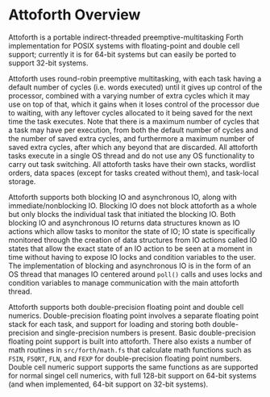 # Attoforth Overview

Attoforth is a portable indirect-threaded preemptive-multitasking Forth implementation for POSIX systems with floating-point and double cell support; currently it is for 64-bit systems but can easily be ported to support 32-bit systems.

Attoforth uses round-robin preemptive multitasking, with each task having a default number of cycles (i.e. words executed) until it gives up control of the processor, combined with a varying number of extra cycles which it may use on top of that, which it gains when it loses control of the processor due to waiting, with any leftover cycles allocated to it being saved for the next time the task executes. Note that there is a maximum number of cycles that a task may have per execution, from both the default number of cycles and the number of saved extra cycles, and furthermore a maximum number of saved extra cycles, after which any beyond that are discarded. All attoforth tasks execute in a single OS thread and do not use any OS functionality to carry out task switching. All attoforth tasks have their own stacks, wordlist orders, data spaces (except for tasks created without them), and task-local storage.

Attoforth supports both blocking IO and asynchronous IO, along with immediate/nonblocking IO. Blocking IO does not block attoforth as a whole but only blocks the individual task that initiated the blocking IO. Both blocking IO and asynchronous IO returns data structures known as IO actions which allow tasks to monitor the state of IO; IO state is specifically monitored through the creation of data structures from IO actions called IO states that allow the exact state of an IO action to be seen at a moment in time without having to expose IO locks and condition variables to the user. The implementation of blocking and asynchronous IO is in the form of an OS thread that manages IO centered around `poll()` calls and uses locks and condition variables to manage communication with the main attoforth thread.

Attoforth supports both double-precision floating point and double cell numerics. Double-precision floating point involves a separate floating point stack for each task, and support for loading and storing both double-precision and single-precision numbers is present. Basic double-precision floating point support is built into attoforth. There also exists a number of math routines in `src/forth/math.fs` that calculate math functions such as `FSIN`, `FSQRT`, `FLN`, and `FEXP` for double-precision floating point numbers. Double cell numeric support supports the same functions as are supported for normal singel cell numerics, with full 128-bit support on 64-bit systems (and when implemented, 64-bit support on 32-bit systems).
